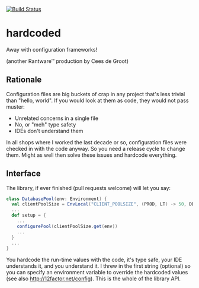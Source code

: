 [![Build Status](https://travis-ci.org/cdegroot/hardcoded.svg)](https://travis-ci.org/cdegroot/hardcoded)

# hardcoded
Away with configuration frameworks!

(another Rantware™ production by Cees de Groot)

## Rationale

Configuration files are big buckets of crap in any project that's less trivial than "hello, world". If you would look at them as code, they would not pass muster:

* Unrelated concerns in a single file
* No, or "meh" type safety
* IDEs don't understand them

In all shops where I worked the last decade or so, configuration files were checked in with the code anyway. So you need a release cycle to change them. Might as well then solve these issues and hardcode everything. 

## Interface

The library, if ever finished (pull requests welcome) will let you say:

```scala
class DatabasePool(env: Environment) {
  val clientPoolSize = EnvLocal("CLIENT_POOLSIZE", (PROD, LT) -> 50, DEFAULT -> 2)
  ...
  def setup = {
    ...
    configurePool(clientPoolSize.get(env))
    ...
  }
  ...
}
```

You hardcode the run-time values with the code, it's type safe, your IDE understands it, and you understand it. I threw in the first string (optional) so you can specify an environment variable to override the hardcoded values (see also http://12factor.net/config). This is the whole of the library API.

